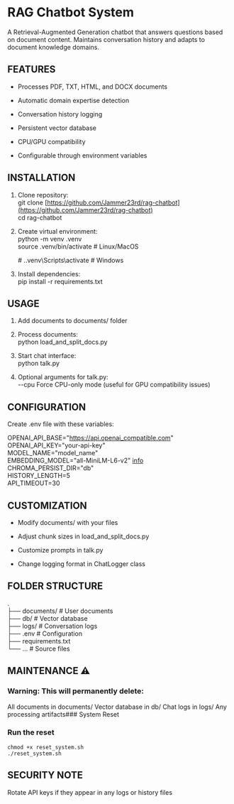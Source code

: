 
# RAG Chatbot System

A Retrieval-Augmented Generation chatbot that answers questions based on document content. Maintains conversation history and adapts to document knowledge domains.

## FEATURES

-   Processes PDF, TXT, HTML, and DOCX documents
    
-   Automatic domain expertise detection
    
-   Conversation history logging
    
-   Persistent vector database
    
-   CPU/GPU compatibility
    
-   Configurable through environment variables
    

## INSTALLATION

1.  Clone repository:  
    git clone [https://github.com/Jammer23rd/rag-chatbot](https://github.com/Jammer23rd/rag-chatbot)  
    cd rag-chatbot
    
2.  Create virtual environment:  
    python -m venv .venv  
    source .venv/bin/activate # Linux/MacOS
    
     \# ..venv\Scripts\activate # Windows
    
3.  Install dependencies:  
    pip install -r requirements.txt
    

## USAGE

1.  Add documents to documents/ folder
    
2.  Process documents:  
    python load_and_split_docs.py
    
3.  Start chat interface:  
    python talk.py
    
4.  Optional arguments for talk.py:  
    --cpu Force CPU-only mode (useful for GPU compatibility issues)
    

## CONFIGURATION

Create .env file with these variables:

OPENAI_API_BASE="https://api.openai_compatible.com"  
OPENAI_API_KEY="your-api-key"  
MODEL_NAME="model_name"  
EMBEDDING_MODEL="all-MiniLM-L6-v2" [info](https://docs.trychroma.com/docs/embeddings/embedding-functions)  
CHROMA_PERSIST_DIR="db"  
HISTORY_LENGTH=5  
API_TIMEOUT=30

## CUSTOMIZATION

-   Modify documents/ with your files
    
-   Adjust chunk sizes in load_and_split_docs.py
    
-   Customize prompts in talk.py
    
-   Change logging format in ChatLogger class
    

## FOLDER STRUCTURE

.  
├── documents/ # User documents  
├── db/ # Vector database  
├── logs/ # Conversation logs  
├── .env # Configuration  
├── requirements.txt  
└── ... # Source files

## MAINTENANCE ⚠️  

### Warning: This will permanently delete:

All documents in documents/
Vector database in db/
Chat logs in logs/
Any processing artifacts### System Reset

### Run the reset

    chmod +x reset_system.sh
    ./reset_system.sh

## SECURITY NOTE

Rotate API keys if they appear in any logs or history files
